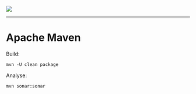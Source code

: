 ![](https://docs.simplicite.io//logos/logo250.png)
* * *

Apache Maven
============

Build:

``` text
mvn -U clean package
```



Analyse:

``` text
mvn sonar:sonar
```



